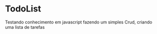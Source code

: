 # TodoList
 Testando conhecimento em javascript fazendo um simples Crud, criando uma lista de tarefas 
